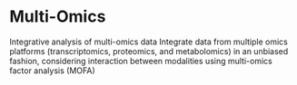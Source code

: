 # Multi-Omics
Integrative analysis of multi-omics data
Integrate data from multiple omics platforms (transcriptomics, proteomics, and metabolomics) in an unbiased fashion, considering interaction between modalities using multi-omics factor analysis (MOFA)

